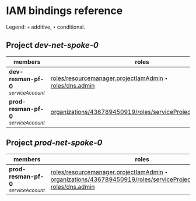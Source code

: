 # IAM bindings reference

Legend: <code>+</code> additive, <code>•</code> conditional.

## Project <i>dev-net-spoke-0</i>

| members | roles |
|---|---|
|<b>dev-resman-pf-0</b><br><small><i>serviceAccount</i></small>|[roles/resourcemanager.projectIamAdmin](https://cloud.google.com/iam/docs/understanding-roles#resourcemanager.projectIamAdmin) <code>•</code><br>[roles/dns.admin](https://cloud.google.com/iam/docs/understanding-roles#dns.admin) |
|<b>prod-resman-pf-0</b><br><small><i>serviceAccount</i></small>|[organizations/436789450919/roles/serviceProjectNetworkAdmin](https://cloud.google.com/iam/docs/understanding-roles#organizations/436789450919/serviceProjectNetworkAdmin) |

## Project <i>prod-net-spoke-0</i>

| members | roles |
|---|---|
|<b>prod-resman-pf-0</b><br><small><i>serviceAccount</i></small>|[roles/resourcemanager.projectIamAdmin](https://cloud.google.com/iam/docs/understanding-roles#resourcemanager.projectIamAdmin) <code>•</code><br>[organizations/436789450919/roles/serviceProjectNetworkAdmin](https://cloud.google.com/iam/docs/understanding-roles#organizations/436789450919/serviceProjectNetworkAdmin) <br>[roles/dns.admin](https://cloud.google.com/iam/docs/understanding-roles#dns.admin) |
